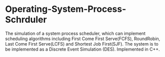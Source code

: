 Operating-System-Process-Schrduler
==================================

The simulation of a system process scheduler, which can implement scheduling algorithms including First Come First Serve(FCFS), RoundRobin, Last Come First Serve(LCFS) and Shortest Job First(SJF). The system is to be implemented as a Discrete Event Simulation (DES). Implemented in C++.
